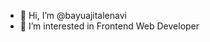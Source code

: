 - 👋 Hi, I’m @bayuajitalenavi
- 👀 I’m interested in Frontend Web Developer
<!--- - 🌱 I’m currently learning ...
- 💞️ I’m looking to collaborate on ...
- 📫 How to reach me ...
- 😄 Pronouns: ...
- ⚡ Fun fact: ...
--->

<!---
bayuajitalenavi/bayuajitalenavi is a ✨ special ✨ repository because its `README.md` (this file) appears on your GitHub profile.
You can click the Preview link to take a look at your changes.
--->
